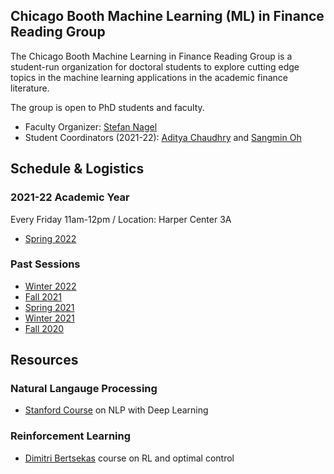 ## Chicago Booth Machine Learning (ML) in Finance Reading Group

The Chicago Booth Machine Learning in Finance Reading Group is a student-run organization for doctoral students to explore cutting edge topics in the machine learning applications in the academic finance literature.

The group is open to PhD students and faculty.
- Faculty Organizer: [Stefan Nagel](https://voices.uchicago.edu/stefannagel/)
- Student Coordinators (2021-22): [Aditya Chaudhry](https://voices.uchicago.edu/adityachaudhry/) and [Sangmin Oh](https://sangmino.github.io/)

## Schedule & Logistics
### 2021-22 Academic Year
Every Friday 11am-12pm / Location: Harper Center 3A
- [Spring 2022](2022S.md)

### Past Sessions
- [Winter 2022](2022W.md)
- [Fall 2021](2021F.md)
- [Spring 2021](2021S.md)
- [Winter 2021](2020W.md)
- [Fall 2020](2020F.md)

## Resources
### Natural Langauge Processing
- [Stanford Course](https://web.stanford.edu/class/cs224n/index.html#schedule) on NLP with Deep Learning

### Reinforcement Learning
- [Dimitri Bertsekas](http://web.mit.edu/dimitrib/www/RLbook.html) course on RL and optimal control
